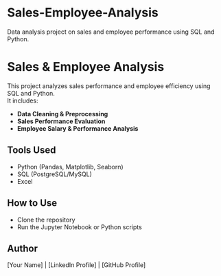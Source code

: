 # Sales-Employee-Analysis
Data analysis project on sales and employee performance using SQL and Python.
# Sales & Employee Analysis  

This project analyzes sales performance and employee efficiency using SQL and Python.  
It includes:  
- **Data Cleaning & Preprocessing**  
- **Sales Performance Evaluation**  
- **Employee Salary & Performance Analysis**  

## Tools Used  
- Python (Pandas, Matplotlib, Seaborn)  
- SQL (PostgreSQL/MySQL)  
- Excel  

## How to Use  
- Clone the repository  
- Run the Jupyter Notebook or Python scripts  

## Author  
[Your Name] | [LinkedIn Profile] | [GitHub Profile]
